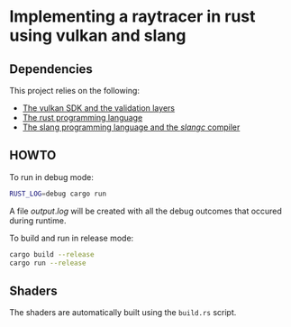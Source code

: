 # Implementing a raytracer in rust using vulkan and slang

## Dependencies

This project relies on the following:
- [The vulkan SDK and the validation layers](https://www.lunarg.com/vulkan-sdk/) 
- [The rust programming language](https://www.rust-lang.org/)
- [The slang programming language and the $slangc$ compiler](https://shader-slang.com/)

## HOWTO

To run in debug mode:
```sh
RUST_LOG=debug cargo run
```
A file $output.log$ will be created with all the debug outcomes that occured during runtime.

To build and run in release mode:
```sh
cargo build --release
cargo run --release
```

## Shaders

The shaders are automatically built using the `build.rs` script.